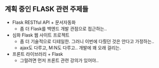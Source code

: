 ## 계획 중인 FLASK 관련 주제들
- Flask RESTful API + 문서자동화
    - 좀 더 Flask를 백엔드 개발 관점으로 접근하는..
- 심화 Flask 웹 사이트 프로젝트
    - 좀 더 기술적으로 디테일한. 그러니 이번에 다뤘던 것은 안다고 가정하는..
    - ajax도 다루고, M:N도 다루고.. 개발에 꽤 오래 걸리는.
- 프론트 라이브러리 + Flask
    - 그럴려면 먼저 프론트 관련 강의가 있어야..